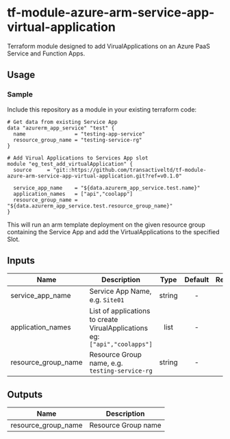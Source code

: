 # tf-module-azure-arm-service-app-virtual-application


Terraform module designed to add VirualApplications on an Azure PaaS Service and Function Apps.

## Usage

### Sample
Include this repository as a module in your existing terraform code:

```hcl
# Get data from existing Service App
data "azurerm_app_service" "test" {
  name                = "testing-app-service"
  resource_group_name = "testing-service-rg"
}

# Add Virual Applications to Services App slot
module "eg_test_add_virtualApplication" {
  source     = "git::https://github.com/transactiveltd/tf-module-azure-arm-service-app-virtual-application.git?ref=v0.1.0"

  service_app_name    = "${data.azurerm_app_service.test.name}"
  application_names   = ["api","coolapp"]
  resource_group_name = "${data.azurerm_app_service.test.resource_group_name}"
}
```

This will run an arm template deployment on the given resource group containing the Service App and add the VirtualApplications to the specified Slot.
## Inputs

| Name | Description | Type | Default | Required |
|------|-------------|:----:|:-----:|:-----:|
| service_app_name | Service App Name, e.g. `Site01` | string | - | yes |
| application_names | List of applications to create VirualApplications <br>eg: `["api","coolapps"]`| list | - | yes |
| resource_group_name | Resource Group name, e.g. `testing-service-rg` | string | - | yes |


## Outputs

| Name | Description |
|------|-------------|
| resource_group_name | Resource Group name |
